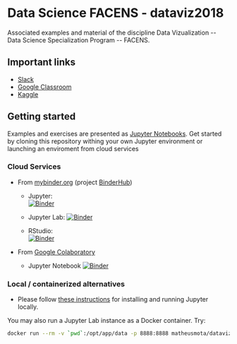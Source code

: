 # Data Science FACENS - dataviz2018

Associated examples and material of the discipline Data Vizualization -- Data Science Specialization Program -- FACENS.


## Important links 

* [Slack](https://data-science-facens.slack.com)
* [Google Classroom](http://classroom.google.com/)
* [Kaggle](https://www.kaggle.com/dataviz2018)

## Getting started

Examples and exercises are presented as [Jupyter Notebooks](http://jupyter-notebook-beginner-guide.readthedocs.io/en/latest/what_is_jupyter.html). 
Get started by cloning this repository withing your own Jupyter environment or launching an enviroment from cloud services 

### Cloud Services

* From [mybinder.org](http://mybinder.org/) (project [BinderHub](https://github.com/jupyterhub/binderhub))

  * Jupyter:     
  [![Binder](https://mybinder.org/badge.svg)](https://mybinder.org/v2/gh/matheusmota/dataviz2018/master)

  * Jupyter Lab: 
  [![Binder](https://mybinder.org/badge.svg)](https://mybinder.org/v2/gh/matheusmota/dataviz2018/master?urlpath=lab)

  * RStudio:     
  [![Binder](http://mybinder.org/badge.svg)](https://mybinder.org/v2/gh/matheusmota/dataviz2018/master?urlpath=rstudio)

* From [Google Colaboratory](https://colab.research.google.com)

  * Jupyter Notebook 
  [![Binder](https://camo.githubusercontent.com/52feade06f2fecbf006889a904d221e6a730c194/68747470733a2f2f636f6c61622e72657365617263682e676f6f676c652e636f6d2f6173736574732f636f6c61622d62616467652e737667)](https://colab.research.google.com/github/matheusmota/dataviz2018)

### Local / containerized alternatives

* Please follow [these instructions](http://jupyter.org/install) for installing and running Jupyter locally.

You may also run a Jupyter Lab instance as a Docker container. Try:

  ```bash
  docker run --rm -v `pwd`:/opt/app/data -p 8888:8888 matheusmota/dataviz2018
  ``` 
